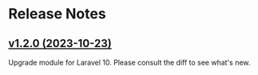 # Release Notes

## [v1.2.0 (2023-10-23)](https://github.com/w3designweb/laravel-cookie-consent/compare/v1.1.1...v1.2.0)

Upgrade module for Laravel 10. Please consult the diff to see what's new.
